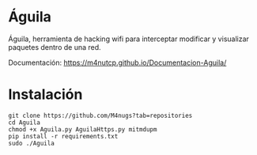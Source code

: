 # Águila
Águila, herramienta de hacking wifi para interceptar modificar y visualizar paquetes dentro de una red.

Documentación: https://m4nutcp.github.io/Documentacion-Aguila/

# Instalación 

```
git clone https://github.com/M4nugs?tab=repositories
cd Aguila
chmod +x Aguila.py AguilaHttps.py mitmdupm 
pip install -r requirements.txt
sudo ./Aguila
```
